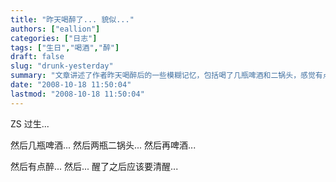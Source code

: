 ```yaml
---
title: "昨天喝醉了... 貌似..."
authors: ["eallion"]
categories: ["日志"]
tags: ["生日","喝酒","醉"]
draft: false
slug: "drunk-yesterday"
summary: "文章讲述了作者昨天喝醉后的一些模糊记忆，包括喝了几瓶啤酒和二锅头，感觉有点醉，但清醒后应该要回忆起来。"
date: "2008-10-18 11:50:04"
lastmod: "2008-10-18 11:50:04"
---
```


ZS 过生...

然后几瓶啤酒...
然后两瓶二锅头...
然后再啤酒...

然后有点醉...
然后... 醒了之后应该要清醒...
